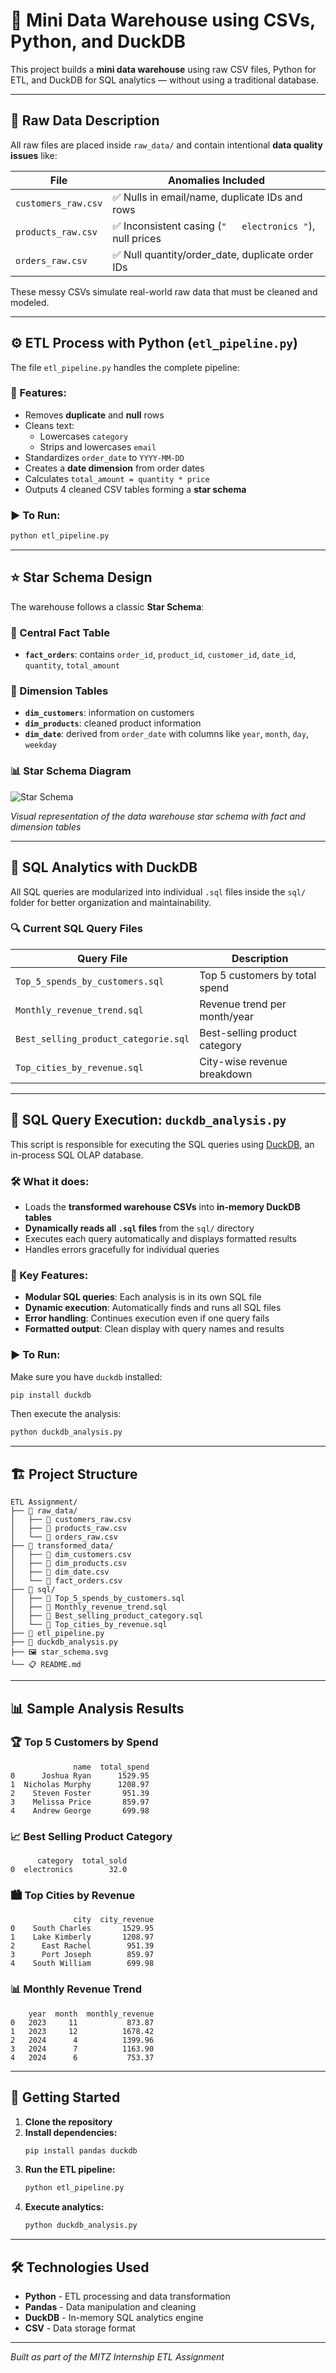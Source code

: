 # 🧠 Mini Data Warehouse using CSVs, Python, and DuckDB

This project builds a **mini data warehouse** using raw CSV files, Python for ETL, and DuckDB for SQL analytics — without using a traditional database.

---

## 📂 Raw Data Description

All raw files are placed inside `raw_data/` and contain intentional **data quality issues** like:

| File                | Anomalies Included                                        |
|---------------------|-----------------------------------------------------------|
| `customers_raw.csv` | ✅ Nulls in email/name, duplicate IDs and rows           |
| `products_raw.csv`  | ✅ Inconsistent casing (`"   electronics "`), null prices |
| `orders_raw.csv`    | ✅ Null quantity/order_date, duplicate order IDs          |

These messy CSVs simulate real-world raw data that must be cleaned and modeled.

---

## ⚙️ ETL Process with Python (`etl_pipeline.py`)

The file `etl_pipeline.py` handles the complete pipeline:

### 🧼 Features:
- Removes **duplicate** and **null** rows
- Cleans text:
  - Lowercases `category`
  - Strips and lowercases `email`
- Standardizes `order_date` to `YYYY-MM-DD`
- Creates a **date dimension** from order dates
- Calculates `total_amount = quantity * price`
- Outputs 4 cleaned CSV tables forming a **star schema**

### ▶️ To Run:

```bash
python etl_pipeline.py
```

---

## ⭐ Star Schema Design

The warehouse follows a classic **Star Schema**:

### 🔸 Central Fact Table

- **`fact_orders`**: contains `order_id`, `product_id`, `customer_id`, `date_id`, `quantity`, `total_amount`

### 🔹 Dimension Tables

- **`dim_customers`**: information on customers  
- **`dim_products`**: cleaned product information  
- **`dim_date`**: derived from `order_date` with columns like `year`, `month`, `day`, `weekday`

### 📊 Star Schema Diagram

![Star Schema](./star_schema.svg)

*Visual representation of the data warehouse star schema with fact and dimension tables*

---

## 🧠 SQL Analytics with DuckDB

All SQL queries are modularized into individual `.sql` files inside the `sql/` folder for better organization and maintainability.

### 🔍 Current SQL Query Files

| Query File                           | Description                              |
|--------------------------------------|------------------------------------------|
| `Top_5_spends_by_customers.sql`      | Top 5 customers by total spend          |
| `Monthly_revenue_trend.sql`          | Revenue trend per month/year            |
| `Best_selling_product_categorie.sql`| Best-selling product category        |
| `Top_cities_by_revenue.sql`          | City-wise revenue breakdown             |

---

## 📄 SQL Query Execution: `duckdb_analysis.py`

This script is responsible for executing the SQL queries using [DuckDB](https://duckdb.org/), an in-process SQL OLAP database.

### 🛠 What it does:
- Loads the **transformed warehouse CSVs** into **in-memory DuckDB tables**
- **Dynamically reads all `.sql` files** from the `sql/` directory
- Executes each query automatically and displays formatted results
- Handles errors gracefully for individual queries

### 🔧 Key Features:
- **Modular SQL queries**: Each analysis is in its own SQL file
- **Dynamic execution**: Automatically finds and runs all SQL files
- **Error handling**: Continues execution even if one query fails
- **Formatted output**: Clean display with query names and results

### ▶️ To Run:

Make sure you have `duckdb` installed:

```bash
pip install duckdb
```

Then execute the analysis:

```bash
python duckdb_analysis.py
```

---

## 🏗️ Project Structure

```
ETL Assignment/
├── 📁 raw_data/
│   ├── 📄 customers_raw.csv
│   ├── 📄 products_raw.csv
│   └── 📄 orders_raw.csv
├── 📁 transformed_data/
│   ├── 📄 dim_customers.csv
│   ├── 📄 dim_products.csv
│   ├── 📄 dim_date.csv
│   └── 📄 fact_orders.csv
├── 📁 sql/
│   ├── 📄 Top_5_spends_by_customers.sql
│   ├── 📄 Monthly_revenue_trend.sql
│   ├── 📄 Best_selling_product_category.sql
│   └── 📄 Top_cities_by_revenue.sql
├── 🐍 etl_pipeline.py
├── 🦆 duckdb_analysis.py
├── 🖼️ star_schema.svg
└── 📋 README.md
```

---

## 📊 Sample Analysis Results

### 🏆 Top 5 Customers by Spend
```
              name  total_spend
0      Joshua Ryan      1529.95
1  Nicholas Murphy      1208.97
2    Steven Foster       951.39
3    Melissa Price       859.97
4    Andrew George       699.98
```

### 📈 Best Selling Product Category
```
      category  total_sold
0  electronics        32.0

```

### 🏙️ Top Cities by Revenue
```
              city  city_revenue
0    South Charles       1529.95
1    Lake Kimberly       1208.97
2      East Rachel        951.39
3      Port Joseph        859.97
4    South William        699.98
```

### 📊 Monthly Revenue Trend
```
    year  month  monthly_revenue
0   2023     11           873.87
1   2023     12          1678.42
2   2024      4          1399.96
3   2024      7          1163.90
4   2024      6           753.37
```

---

## 🚀 Getting Started

1. **Clone the repository**
2. **Install dependencies:**
   ```bash
   pip install pandas duckdb
   ```
3. **Run the ETL pipeline:**
   ```bash
   python etl_pipeline.py
   ```
4. **Execute analytics:**
   ```bash
   python duckdb_analysis.py
   ```

---

## 🛠️ Technologies Used

- **Python** - ETL processing and data transformation
- **Pandas** - Data manipulation and cleaning
- **DuckDB** - In-memory SQL analytics engine
- **CSV** - Data storage format

---

*Built as part of the MITZ Internship ETL Assignment*